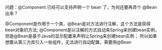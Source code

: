 问题：@Component 已经可以支持声明一个 bean 了，为何还要再弄个 @Bean 出来？

@Component是作用于一个类，@Bean是对方法进行注解，这个方法是获得bean对象的方法;
@Component是以注解的方式自动来Spring来创建bean实例，但是@Bean是基于Java的显示配置来声明让Spring来创建bean实例；
所以如果想要从第三方库引入一些组件，无法进行自动配置，需要用@Bean

